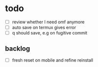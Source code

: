 # todo

- [ ] review whether I need omf anymore
- [ ] auto save on termux gives error
 - [ ] q should save, e.g on fugitive commit

## backlog

- [ ] fresh reset on mobile and refine reinstall
